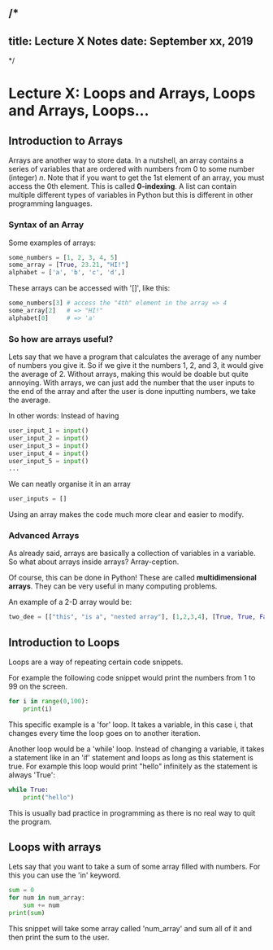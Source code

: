 /*
---
title: Lecture X Notes
date: September xx, 2019
---
*/
# Lecture X: Loops and Arrays, Loops and Arrays, Loops...

## Introduction to Arrays
Arrays are another way to store data. In a nutshell, an array contains a series of 
variables that are ordered with numbers from 0 to some number (integer) $n$. 
Note that if you want to get the 1st element of an array, you must access the 0th element.
This is called **0-indexing**. 
A list can contain multiple different types of variables in Python but this is different
in other programming languages.

### Syntax of an Array
Some examples of arrays:
```python
some_numbers = [1, 2, 3, 4, 5]
some_array = [True, 23.21, "HI!"]
alphabet = ['a', 'b', 'c', 'd',]
```

These arrays can be accessed with '[]', like this:
```python
some_numbers[3] # access the "4th" element in the array => 4
some_array[2] 	# => "HI!"
alphabet[0] 	# => 'a'
```

### So how are arrays useful?
Lets say that we have a program that calculates the average of any number of numbers you give it.
So if we give it the numbers 1, 2, and 3, it would give the average of 2. Without arrays, making this 
would be doable but quite annoying. With arrays, we can just add the number that the user inputs
to the end of the array and after the user is done inputting numbers, we take the average. 

In other words: Instead of having 

```python
user_input_1 = input()
user_input_2 = input()
user_input_3 = input()
user_input_4 = input()
user_input_5 = input()
...
```

We can neatly organise it in an array 
```python
user_inputs = []
```

Using an array makes the code much more clear and easier to modify. 

### Advanced Arrays
As already said, arrays are basically a collection of variables in a variable. So what about arrays inside arrays? Array-ception. 

Of course, this can be done in Python! These are called **multidimensional arrays**. They can be very useful in many computing 
problems. 

An example of a 2-D array would be:
```python
two_dee = [["this", "is a", "nested array"], [1,2,3,4], [True, True, False]]
```


## Introduction to Loops
Loops are a way of repeating certain code snippets. 

For example the following code snippet would print the numbers from 1 to 99 
on the screen.

```python
for i in range(0,100):
	print(i)
```

This specific example is a 'for' loop. It takes a variable, in this case i, that 
changes every time the loop goes on to another iteration.

Another loop would be a 'while' loop. Instead of changing a variable, it takes a
statement like in an 'if' statement and loops as long as this statement is true.
For example this loop would print "hello" infinitely as the statement is always 'True':

```python
while True:
	print("hello")
```

This is usually bad practice in programming as there is no real way to quit the program.

## Loops with arrays
Lets say that you want to take a sum of some array filled with numbers. For this you can use the 'in' keyword.

```python
sum = 0
for num in num_array:
	sum += num
print(sum)
```

This snippet will take some array called 'num_array' and sum all of it and then print the sum to the user.

